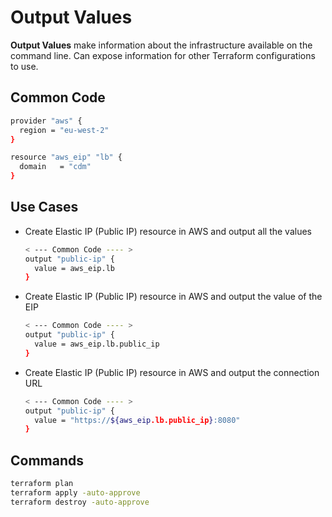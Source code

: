 # Output Values

**Output Values** make information about the infrastructure available on the command line. Can expose information for other Terraform configurations to use.

## Common Code

``` sh
provider "aws" {
  region = "eu-west-2"
}

resource "aws_eip" "lb" {
  domain   = "cdm"
}
```

## Use Cases

- Create Elastic IP (Public IP) resource in AWS and output all the values

    ``` sh
    < --- Common Code ---- >
    output "public-ip" {
      value = aws_eip.lb
    }
    ```

- Create Elastic IP (Public IP) resource in AWS and output the value of the EIP

    ``` sh
    < --- Common Code ---- >
    output "public-ip" {
      value = aws_eip.lb.public_ip
    }
    ```

- Create Elastic IP (Public IP) resource in AWS and output the connection URL

    ``` sh
    < --- Common Code ---- >
    output "public-ip" {
      value = "https://${aws_eip.lb.public_ip}:8080"
    }
    ```

## Commands

``` sh
terraform plan
terraform apply -auto-approve
terraform destroy -auto-approve
```
